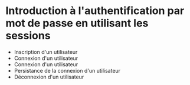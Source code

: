 # Introduction à l'authentification par mot de passe en utilisant les sessions

- Inscription d'un utilisateur
- Connexion d'un utilisateur
- Connexion d'un utilisateur
- Persistance de la connexion d'un utilisateur
- Déconnexion d'un utilisateur